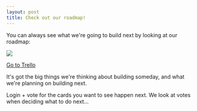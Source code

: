 ```yaml
---
layout: post
title: Check out our roadmap!
---
```


You can always see what we're going to build next by looking at our roadmap:

<a href="https://trello.com/b/JdxwPgQL/tc-roadmap"><img src="https://trello.com/b/JdxwPgQL.png" style="max-width:100%;"/></a>

[Go to Trello](https://trello.com/b/JdxwPgQL/tc-roadmap)

It's got the big things we're thinking about building someday, and what we're planning on building next.

Login + vote for the cards you want to see happen next. We look at votes when deciding what to do next...